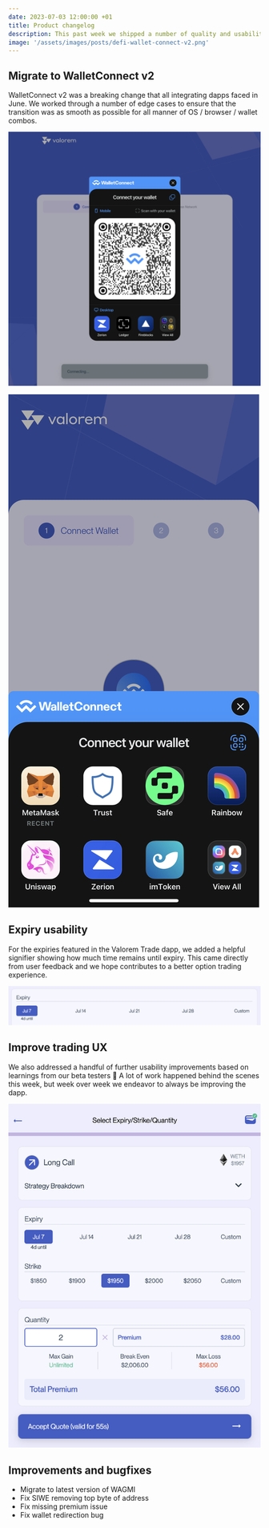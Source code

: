 ```yaml
---
date: 2023-07-03 12:00:00 +01
title: Product changelog
description: This past week we shipped a number of quality and usability improvements to the Valorem option trading experience.
image: '/assets/images/posts/defi-wallet-connect-v2.png'
---
```


## Migrate to WalletConnect v2

WalletConnect v2 was a breaking change that all integrating dapps faced in June. We worked through a number of edge cases to ensure that the transition was as smooth as possible for all manner of OS / browser / wallet combos.

![DeFi Wallet Connect v2](/assets/images/posts/defi-wallet-connect-v2.png)

![Wallet Connect v2 Mobile](/assets/images/posts/wallet-connect-v2-mobile.jpg)

## Expiry usability

For the expiries featured in the Valorem Trade dapp, we added a helpful signifier showing how much time remains until expiry. This came directly from user feedback and we hope contributes to a better option trading experience.

![Option expiry usability](/assets/images/posts/option-expiry-usability.png)

## Improve trading UX

We also addressed a handful of further usability improvements based on learnings from our beta testers 🙌 A lot of work happened behind the scenes this week, but week over week we endeavor to always be improving the dapp.

![Valorem option trading UX](/assets/images/posts/valorem-option-trading-ux.png)

## Improvements and bugfixes

- Migrate to latest version of WAGMI
- Fix SIWE removing top byte of address
- Fix missing premium issue
- Fix wallet redirection bug
